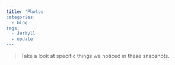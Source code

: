 ```yaml
---
title: "Photos
categories:
  - blog
tags:
  - Jerkyll
  - update
---
```


> Take a look at specific things we noticed in these snapshots. 
